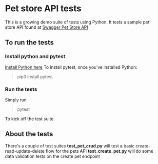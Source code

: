 # Pet store API tests
This is a growing demo suite of tests using Python.
It tests a sample pet store API found at [Swagger Pet Store API](http://petstore.swagger.io)

## To run the tests
### Install python and pytest
[Install Python here](https://www.python.org/downloads/)
To install pytest, once you've installed Python:
> pip3 install pytest

### Run the tests
Simply run
> pytest

To kick off the test suite.

## About the tests
There's a couple of test suites
**test_pet_crud.py** will test a basic create-read-update-delete flow for the pets API
**test_create_pet.py** will do some data validation tests on the create pet endpoint